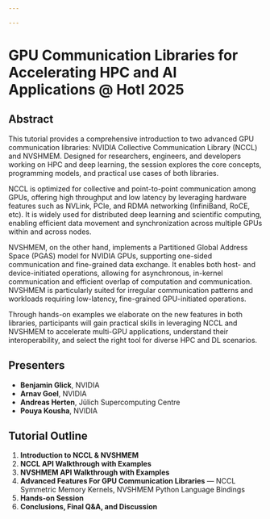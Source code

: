 ```yaml
---

---
```

# GPU Communication Libraries for Accelerating HPC and AI Applications @ HotI 2025


## Abstract

This tutorial provides a comprehensive introduction to two advanced GPU communication libraries: NVIDIA Collective Communication Library (NCCL) and NVSHMEM. Designed for researchers, engineers, and developers working on HPC and deep learning, the session explores the core concepts, programming models, and practical use cases of both libraries. 

NCCL is optimized for collective and point-to-point communication among GPUs, offering high throughput and low latency by leveraging hardware features such as NVLink, PCIe, and RDMA networking (InfiniBand, RoCE, etc). It is widely used for distributed deep learning and scientific computing, enabling efficient data movement and synchronization across multiple GPUs within and across nodes. 

NVSHMEM, on the other hand, implements a Partitioned Global Address Space (PGAS) model for NVIDIA GPUs, supporting one-sided communication and fine-grained data exchange. It enables both host- and device-initiated operations, allowing for asynchronous, in-kernel communication and efficient overlap of computation and communication. NVSHMEM is particularly suited for irregular communication patterns and workloads requiring low-latency, fine-grained GPU-initiated operations. 

Through hands-on examples we elaborate on the new features in both libraries, participants will gain practical skills in leveraging NCCL and NVSHMEM to accelerate multi-GPU applications, understand their interoperability, and select the right tool for diverse HPC and DL scenarios.

## Presenters
- **Benjamin Glick**, NVIDIA 
- **Arnav Goel**, NVIDIA
- **Andreas Herten**, Jülich Supercomputing Centre
- **Pouya Kousha**, NVIDIA 

## Tutorial Outline 
1. **Introduction to NCCL & NVSHMEM**
2. **NCCL API Walkthrough with Examples** 
3. **NVSHMEM API Walkthrough with Examples** 
4. **Advanced Features For GPU Communication Libraries** — NCCL Symmetric Memory Kernels, NVSHMEM Python Language Bindings
5. **Hands-on Session**
6. **Conclusions, Final Q&A, and Discussion**  
